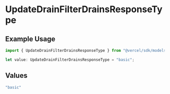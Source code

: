 # UpdateDrainFilterDrainsResponseType

## Example Usage

```typescript
import { UpdateDrainFilterDrainsResponseType } from "@vercel/sdk/models/updatedrainop.js";

let value: UpdateDrainFilterDrainsResponseType = "basic";
```

## Values

```typescript
"basic"
```